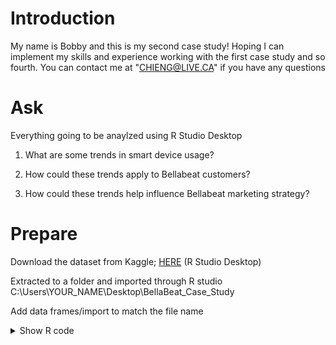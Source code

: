 # Introduction
My name is Bobby and this is my second case study! Hoping I can implement my skills and experience working with the first case study and so fourth. You can contact me at "CHIENG@LIVE.CA" if you have any questions


# Ask
Everything going to be anaylzed using R Studio Desktop

1. What are some trends in smart device usage?

2. How could these trends apply to Bellabeat customers?

3. How could these trends help influence Bellabeat marketing strategy?


# Prepare

Download the dataset from Kaggle; [HERE](https://www.kaggle.com/datasets/arashnic/fitbit?resource=download)
(R Studio Desktop)

Extracted to a folder and imported through R studio
C:\Users\YOUR_NAME\Desktop\BellaBeat_Case_Study

Add data frames/import to match the file name
                              
<details>
  <summary>Show R code</summary>

```R
daily_intensities <- read.csv("dailyIntensities_merged.csv")
daily_activity <- read.csv("dailyActivity_merged.csv")
daily_calories <- read.csv("dailyCalories_merged.csv")
sleep_day <- read.csv("sleepDay_merged.csv")
weight_log <- read.csv("weightloginfo_merged.csv")

                
## Process/Clean Data                   
           
